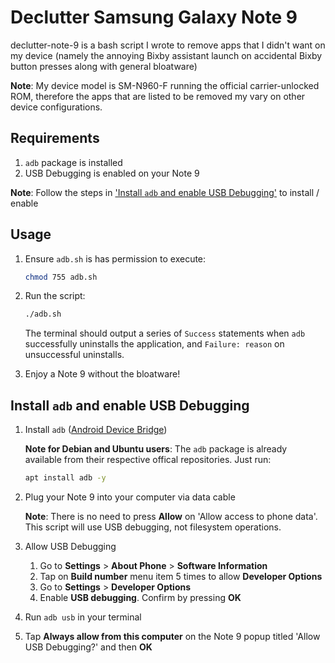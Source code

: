 # Declutter Samsung Galaxy Note 9

declutter-note-9 is a bash script I wrote to remove apps that I didn't want on my device (namely the annoying Bixby assistant launch on accidental Bixby button presses along with general bloatware)

**Note**: My device model is SM-N960-F running the official carrier-unlocked ROM, therefore the apps that are listed to be removed my vary on other device configurations.

## Requirements

1. `adb` package is installed
2. USB Debugging  is enabled on your Note 9

**Note**: Follow the steps in ['Install `adb` and enable USB Debugging'](#install-adb-and-enable-usb-debugging) to install / enable

## Usage

1. Ensure `adb.sh` is has permission to execute:

   ```bash
   chmod 755 adb.sh
   ```

2. Run the script:

   ```bash
   ./adb.sh
   ```

   The terminal should output a series of `Success` statements when `adb` successfully uninstalls the application, and `Failure: reason` on unsuccessful uninstalls.
3. Enjoy a Note 9 without the bloatware!

## Install `adb` and enable USB Debugging

1. Install `adb` ([Android Device Bridge](https://developer.android.com/studio/command-line/adb))

   **Note for Debian and Ubuntu users**: The `adb` package is already available from their respective offical repositories. Just run:

    ```bash
    apt install adb -y
    ```

2. Plug your Note 9 into your computer via data cable

   **Note**: There is no need to press **Allow** on 'Allow access to phone data'. This script will use USB debugging, not filesystem operations.
3. Allow USB Debugging
   1. Go to **Settings** > **About Phone** > **Software Information**
   2. Tap on **Build number** menu item 5 times to allow **Developer Options**
   3. Go to **Settings** > **Developer Options**
   4. Enable **USB debugging**. Confirm by pressing **OK**
4. Run `adb usb` in your terminal
5. Tap **Always allow from this computer** on the Note 9 popup titled 'Allow USB Debugging?' and then **OK**
